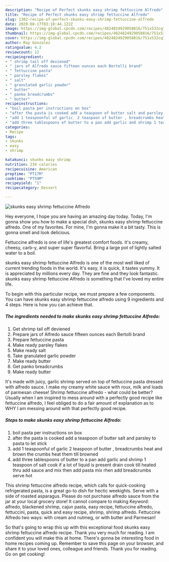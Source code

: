 ```yaml
---
description: "Recipe of Perfect skunks easy shrimp fettuccine Alfredo"
title: "Recipe of Perfect skunks easy shrimp fettuccine Alfredo"
slug: 1302-recipe-of-perfect-skunks-easy-shrimp-fettuccine-alfredo
date: 2020-08-17T03:18:44.122Z
image: https://img-global.cpcdn.com/recipes/4824824929058816/751x532cq70/skunks-easy-shrimp-fettuccine-alfredo-recipe-main-photo.jpg
thumbnail: https://img-global.cpcdn.com/recipes/4824824929058816/751x532cq70/skunks-easy-shrimp-fettuccine-alfredo-recipe-main-photo.jpg
cover: https://img-global.cpcdn.com/recipes/4824824929058816/751x532cq70/skunks-easy-shrimp-fettuccine-alfredo-recipe-main-photo.jpg
author: Ray Gonzalez
ratingvalue: 4.2
reviewcount: 12
recipeingredient:
- " shrimp tail off deviened"
- " jars of Alfredo sauce fifteen ounces each Bertolli brand"
- " fettuccine pasta"
- " parsley flakes"
- " salt"
- " granulated garlic powder"
- " butter"
- " panko breadcrumbs"
- " butter"
recipeinstructions:
- "boil pasta per instructions on box"
- "after the pasta is cooked add a teaspoon of butter salt and parsley to pasta to let stick"
- "add 1 teaspoonful of garlic  2 teaspoon of butter , breadcrumbs heat and brown the crumbs heat them till browned"
- "add three tablespoons of butter to a pan add garlic and shrimp 1 teaspoon of salt  cook if a lot of liquid  is present drain cook till heated thru add sauce and mix then add pasta mix rhen add breadcrumbs serve hot"
categories:
- Recipe
tags:
- skunks
- easy
- shrimp

katakunci: skunks easy shrimp 
nutrition: 234 calories
recipecuisine: American
preptime: "PT17M"
cooktime: "PT59M"
recipeyield: "1"
recipecategory: Dessert

---
```



![skunks easy shrimp fettuccine Alfredo](https://img-global.cpcdn.com/recipes/4824824929058816/751x532cq70/skunks-easy-shrimp-fettuccine-alfredo-recipe-main-photo.jpg)

Hey everyone, I hope you are having an amazing day today. Today, I'm gonna show you how to make a special dish, skunks easy shrimp fettuccine alfredo. One of my favorites. For mine, I'm gonna make it a bit tasty. This is gonna smell and look delicious.

Fettuccine alfredo is one of life&#39;s greatest comfort foods. It&#39;s creamy, cheesy, carb-y, and super super flavorful. Bring a large pot of lightly salted water to a boil.

skunks easy shrimp fettuccine Alfredo is one of the most well liked of current trending foods in the world. It's easy, it is quick, it tastes yummy. It is appreciated by millions every day. They are fine and they look fantastic. skunks easy shrimp fettuccine Alfredo is something that I've loved my entire life.


To begin with this particular recipe, we must prepare a few components. You can have skunks easy shrimp fettuccine alfredo using 9 ingredients and 4 steps. Here is how you can achieve that.

<!--inarticleads1-->

##### The ingredients needed to make skunks easy shrimp fettuccine Alfredo:

1. Get  shrimp tail off deviened
1. Prepare  jars of Alfredo sauce fifteen ounces each Bertolli brand
1. Prepare  fettuccine pasta
1. Make ready  parsley flakes
1. Make ready  salt
1. Take  granulated garlic powder
1. Make ready  butter
1. Get  panko breadcrumbs
1. Make ready  butter


It&#39;s made with juicy, garlic shrimp served on top of fettuccine pasta dressed with alfredo sauce. I make my creamy white sauce with roux, milk and loads of parmesan cheese! Shrimp fettuccine alfredo - what could be better? Usually when I am inspired to mess around with a perfectly good recipe like fettuccine alfredo, I feel obliged to do a fair amount of explanation as to WHY I am messing around with that perfectly good recipe. 

<!--inarticleads2-->

##### Steps to make skunks easy shrimp fettuccine Alfredo:

1. boil pasta per instructions on box
1. after the pasta is cooked add a teaspoon of butter salt and parsley to pasta to let stick
1. add 1 teaspoonful of garlic  2 teaspoon of butter , breadcrumbs heat and brown the crumbs heat them till browned
1. add three tablespoons of butter to a pan add garlic and shrimp 1 teaspoon of salt  cook if a lot of liquid  is present drain cook till heated thru add sauce and mix then add pasta mix rhen add breadcrumbs serve hot


This shrimp fettuccine alfredo recipe, which calls for quick-cooking refrigerated pasta, is a great go-to dish for hectic weekights. Serve with a side of roasted asparagus. Please do not purchase alfredo sauce from the jar at your local grocery store! It cannot compare to making Keyword: alfredo, blackened shrimp, cajun pasta, easy recipe, fettuccine alfredo, fettuccini, pasta, quick and easy recipe, shrimp, shrimp alfredo. Fettuccine Alfredo two ways: with cream and nutmeg, or with butter and Parmesan! 

So that's going to wrap this up with this exceptional food skunks easy shrimp fettuccine alfredo recipe. Thank you very much for reading. I am confident you will make this at home. There's gonna be interesting food in home recipes coming up. Remember to save this page on your browser, and share it to your loved ones, colleague and friends. Thank you for reading. Go on get cooking!
